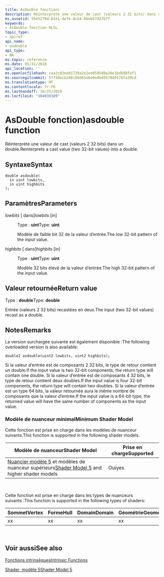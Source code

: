 ```yaml
---
title: AsDouble fonction)
description: Réinterprète une valeur de cast (valeurs 2 32 bits) dans un double.
ms.assetid: 55e5276d-81e1-4e7e-8cb4-0beb57d2fb7f
keywords:
- AsDouble fonction HLSL
topic_type:
- apiref
api_name:
- asdouble
api_type:
- NA
ms.topic: reference
ms.date: 05/31/2018
api_location: ''
ms.openlocfilehash: caa2c83ee01739a2e2ee9595d0a26e1bdb80fef1
ms.sourcegitcommit: 57758ecb246c84d65e6e0e4bd5570d9176fa39cd
ms.translationtype: MT
ms.contentlocale: fr-FR
ms.lasthandoff: 10/25/2019
ms.locfileid: "104030389"
---
```

# <a name="asdouble-function"></a><span data-ttu-id="45081-104">AsDouble fonction)</span><span class="sxs-lookup"><span data-stu-id="45081-104">asdouble function</span></span>

<span data-ttu-id="45081-105">Réinterprète une valeur de cast (valeurs 2 32 bits) dans un double.</span><span class="sxs-lookup"><span data-stu-id="45081-105">Reinterprets a cast value (two 32-bit values) into a double.</span></span>

## <a name="syntax"></a><span data-ttu-id="45081-106">Syntaxe</span><span class="sxs-lookup"><span data-stu-id="45081-106">Syntax</span></span>

``` syntax
double asdouble(
  in uint lowbits,
  in uint highbits
);
```

## <a name="parameters"></a><span data-ttu-id="45081-107">Paramètres</span><span class="sxs-lookup"><span data-stu-id="45081-107">Parameters</span></span>

<dl> <dt>

<span data-ttu-id="45081-108">*lowbits* \[ dans\]</span><span class="sxs-lookup"><span data-stu-id="45081-108">*lowbits* \[in\]</span></span>
</dt> <dd>

<span data-ttu-id="45081-109">Type : **uint**</span><span class="sxs-lookup"><span data-stu-id="45081-109">Type: **uint**</span></span>

<span data-ttu-id="45081-110">Modèle de faible bit 32 de la valeur d’entrée.</span><span class="sxs-lookup"><span data-stu-id="45081-110">The low 32-bit pattern of the input value.</span></span>

</dd> <dt>

<span data-ttu-id="45081-111">*highbits* \[ dans\]</span><span class="sxs-lookup"><span data-stu-id="45081-111">*highbits* \[in\]</span></span>
</dt> <dd>

<span data-ttu-id="45081-112">Type : **uint**</span><span class="sxs-lookup"><span data-stu-id="45081-112">Type: **uint**</span></span>

<span data-ttu-id="45081-113">Modèle 32 bits élevé de la valeur d’entrée.</span><span class="sxs-lookup"><span data-stu-id="45081-113">The high 32-bit pattern of the input value.</span></span>

</dd> </dl>

## <a name="return-value"></a><span data-ttu-id="45081-114">Valeur retournée</span><span class="sxs-lookup"><span data-stu-id="45081-114">Return value</span></span>

<span data-ttu-id="45081-115">Type : **double**</span><span class="sxs-lookup"><span data-stu-id="45081-115">Type: **double**</span></span>

<span data-ttu-id="45081-116">Entrée (valeurs 2 32 bits) recastées en deux.</span><span class="sxs-lookup"><span data-stu-id="45081-116">The input (two 32-bit values) recast as a double.</span></span>

## <a name="remarks"></a><span data-ttu-id="45081-117">Notes</span><span class="sxs-lookup"><span data-stu-id="45081-117">Remarks</span></span>

<span data-ttu-id="45081-118">La version surchargée suivante est également disponible :</span><span class="sxs-lookup"><span data-stu-id="45081-118">The following overloaded version is also available:</span></span>

``` syntax
double2 asdouble(uint2 lowbits, uint2 highbits);
```

<span data-ttu-id="45081-119">Si la valeur d’entrée est de composants 2 32 bits, le type de retour contient un double.</span><span class="sxs-lookup"><span data-stu-id="45081-119">If the input value is two 32-bit components, the return type will contain one double.</span></span> <span data-ttu-id="45081-120">Si la valeur d’entrée est de composants 4 32 bits, le type de retour contient deux doubles.</span><span class="sxs-lookup"><span data-stu-id="45081-120">If the input value is four 32-bit components, the return type will contain two doubles.</span></span> <span data-ttu-id="45081-121">Si la valeur d’entrée est un type 64 bits, la valeur retournée aura le même nombre de composants que la valeur d’entrée.</span><span class="sxs-lookup"><span data-stu-id="45081-121">If the input value is a 64-bit type, the returned value will have the same number of components as the input value.</span></span>

### <a name="minimum-shader-model"></a><span data-ttu-id="45081-122">Modèle de nuanceur minimal</span><span class="sxs-lookup"><span data-stu-id="45081-122">Minimum Shader Model</span></span>

<span data-ttu-id="45081-123">Cette fonction est prise en charge dans les modèles de nuanceur suivants.</span><span class="sxs-lookup"><span data-stu-id="45081-123">This function is supported in the following shader models.</span></span>



| <span data-ttu-id="45081-124">Modèle de nuanceur</span><span class="sxs-lookup"><span data-stu-id="45081-124">Shader Model</span></span>                                                                | <span data-ttu-id="45081-125">Prise en charge</span><span class="sxs-lookup"><span data-stu-id="45081-125">Supported</span></span> |
|-----------------------------------------------------------------------------|-----------|
| <span data-ttu-id="45081-126">[Nuancier modèle 5](d3d11-graphics-reference-sm5.md) et modèles de nuanceur supérieurs</span><span class="sxs-lookup"><span data-stu-id="45081-126">[Shader Model 5](d3d11-graphics-reference-sm5.md) and higher shader models</span></span> | <span data-ttu-id="45081-127">Oui</span><span class="sxs-lookup"><span data-stu-id="45081-127">yes</span></span>       |



 

<span data-ttu-id="45081-128">Cette fonction est prise en charge dans les types de nuanceurs suivants :</span><span class="sxs-lookup"><span data-stu-id="45081-128">This function is supported in the following types of shaders:</span></span>



| <span data-ttu-id="45081-129">Sommet</span><span class="sxs-lookup"><span data-stu-id="45081-129">Vertex</span></span> | <span data-ttu-id="45081-130">Forme</span><span class="sxs-lookup"><span data-stu-id="45081-130">Hull</span></span> | <span data-ttu-id="45081-131">Domain</span><span class="sxs-lookup"><span data-stu-id="45081-131">Domain</span></span> | <span data-ttu-id="45081-132">Géométrie</span><span class="sxs-lookup"><span data-stu-id="45081-132">Geometry</span></span> | <span data-ttu-id="45081-133">Pixel</span><span class="sxs-lookup"><span data-stu-id="45081-133">Pixel</span></span> | <span data-ttu-id="45081-134">Compute</span><span class="sxs-lookup"><span data-stu-id="45081-134">Compute</span></span> |
|--------|------|--------|----------|-------|---------|
| <span data-ttu-id="45081-135">x</span><span class="sxs-lookup"><span data-stu-id="45081-135">x</span></span>      | <span data-ttu-id="45081-136">x</span><span class="sxs-lookup"><span data-stu-id="45081-136">x</span></span>    | <span data-ttu-id="45081-137">x</span><span class="sxs-lookup"><span data-stu-id="45081-137">x</span></span>      | <span data-ttu-id="45081-138">x</span><span class="sxs-lookup"><span data-stu-id="45081-138">x</span></span>        | <span data-ttu-id="45081-139">x</span><span class="sxs-lookup"><span data-stu-id="45081-139">x</span></span>     | <span data-ttu-id="45081-140">x</span><span class="sxs-lookup"><span data-stu-id="45081-140">x</span></span>       |



 

## <a name="see-also"></a><span data-ttu-id="45081-141">Voir aussi</span><span class="sxs-lookup"><span data-stu-id="45081-141">See also</span></span>

<dl> <dt>

[<span data-ttu-id="45081-142">Fonctions intrinsèques</span><span class="sxs-lookup"><span data-stu-id="45081-142">Intrinsic Functions</span></span>](dx-graphics-hlsl-intrinsic-functions.md)
</dt> <dt>

[<span data-ttu-id="45081-143">Shader, modèle 5</span><span class="sxs-lookup"><span data-stu-id="45081-143">Shader Model 5</span></span>](d3d11-graphics-reference-sm5.md)
</dt> </dl>

 

 




